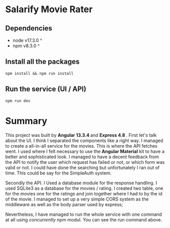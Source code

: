 # Salarify Movie Rater

<h2>Dependencies</h2>
	
 - node v17.3.0 ^
  - npm v8.3.0 ^

<h2>Install all the packages</h2>
	



	
    npm install && npm run install
   <h2> Run the service (UI / API)</h2>
   

    npm run dev
    


# Summary
<p>
	This project was built by  <b>Angular 13.3.4 </b> and  <b>Express 4.8 </b>.
	First let's talk about the UI. I think I separated the components like a right way. I managed to create a all-in-all service for the movies. This is where the API fetches went.
	I used where I felt necessary to use the <b>Angular Material</b> kit to have a better and sophisticated look.
	I managed to have a decent feedback from the API to notify the user which request has failed or not, or which form was valid or not.
	I could have done the searching but unfortunately I ran out of time. This could be say for the SimpleAuth system.
	
	
Secondly the API. I Used a database module for the response handling. I used SQLite3 as a database for the movies / rating. I created two table, one for the movies one for the ratings and join together where I had to by the id of the movie.
I managed to set up a very simple CORS system as the middleware as well as the body parser used by express;


Nevertheless, I have managed to run the whole service with one command at all using *concurrently* npm modul.
You can see the run command above.
